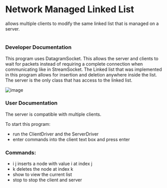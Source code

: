 # Network Managed Linked List
 allows multiple clients to modify the same linked list that is managed on a server.
#
### Developer Documentation
This program uses DatagramSocket. This allows the server and clients to wait for packets instead of requiring a complete connection when communicating like in StreamSocket. The Linked list that was implemented in this program allows for insertion and deletion anywhere inside the list. The server is the only class that has access to the linked list. 
 
![image](https://github.com/elipaulsen/Networked-LinkedList/assets/111461613/86a57be6-e5eb-4728-8002-36eae640659c)

### User Documentation
The server is compatible with multiple clients.

To start this program:

- run the ClientDriver and the ServerDriver
- enter commands into the client text box and press enter

### Commands:
- i j          inserts a node with value i at index j
- k            deletes the node at index k
- show         to view the current list
- stop         to stop the client and server
